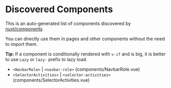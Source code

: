 # Discovered Components

This is an auto-generated list of components discovered by [nuxt/components](https://github.com/nuxt/components).

You can directly use them in pages and other components without the need to import them.

**Tip:** If a component is conditionally rendered with `v-if` and is big, it is better to use `Lazy` or `lazy-` prefix to lazy load.

- `<NavbarRole>` | `<navbar-role>` (components/NavbarRole.vue)
- `<SelectorActivities>` | `<selector-activities>` (components/SelectorActivities.vue)
